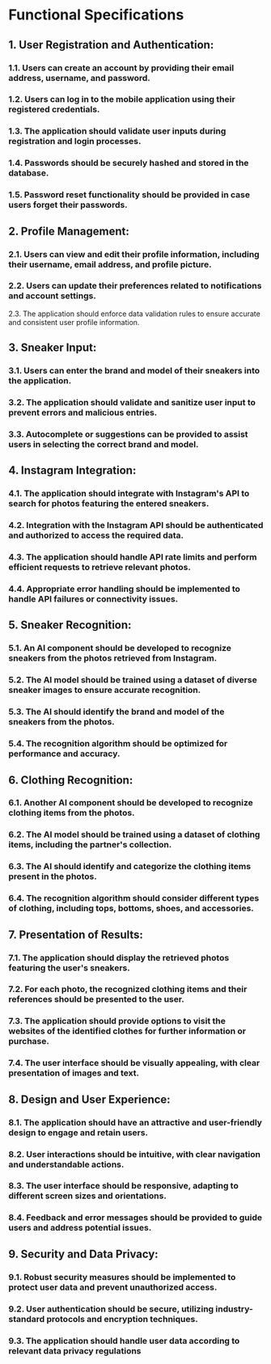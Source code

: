 # Functional Specifications

## 1. User Registration and Authentication:
### 1.1. Users can create an account by providing their email address, username, and password.
### 1.2. Users can log in to the mobile application using their registered credentials.
### 1.3. The application should validate user inputs during registration and login processes.
### 1.4. Passwords should be securely hashed and stored in the database.
### 1.5. Password reset functionality should be provided in case users forget their passwords.

## 2. Profile Management:
### 2.1. Users can view and edit their profile information, including their username, email address, and profile picture.
### 2.2. Users can update their preferences related to notifications and account settings.
2.3. The application should enforce data validation rules to ensure accurate and consistent user profile information.

## 3. Sneaker Input:
### 3.1. Users can enter the brand and model of their sneakers into the application.
### 3.2. The application should validate and sanitize user input to prevent errors and malicious entries.
### 3.3. Autocomplete or suggestions can be provided to assist users in selecting the correct brand and model.
 
## 4. Instagram Integration:
### 4.1. The application should integrate with Instagram's API to search for photos featuring the entered sneakers.
### 4.2. Integration with the Instagram API should be authenticated and authorized to access the required data.
### 4.3. The application should handle API rate limits and perform efficient requests to retrieve relevant photos.
### 4.4. Appropriate error handling should be implemented to handle API failures or connectivity issues.
 
## 5. Sneaker Recognition:
### 5.1. An AI component should be developed to recognize sneakers from the photos retrieved from Instagram.
### 5.2. The AI model should be trained using a dataset of diverse sneaker images to ensure accurate recognition.
### 5.3. The AI should identify the brand and model of the sneakers from the photos.
### 5.4. The recognition algorithm should be optimized for performance and accuracy.
 
## 6. Clothing Recognition:
### 6.1. Another AI component should be developed to recognize clothing items from the photos.
### 6.2. The AI model should be trained using a dataset of clothing items, including the partner's collection.
### 6.3. The AI should identify and categorize the clothing items present in the photos.
### 6.4. The recognition algorithm should consider different types of clothing, including tops, bottoms, shoes, and accessories.
 
## 7. Presentation of Results:
### 7.1. The application should display the retrieved photos featuring the user's sneakers.
### 7.2. For each photo, the recognized clothing items and their references should be presented to the user.
### 7.3. The application should provide options to visit the websites of the identified clothes for further information or purchase.
### 7.4. The user interface should be visually appealing, with clear presentation of images and text.

## 8. Design and User Experience:
### 8.1. The application should have an attractive and user-friendly design to engage and retain users.
### 8.2. User interactions should be intuitive, with clear navigation and understandable actions.
### 8.3. The user interface should be responsive, adapting to different screen sizes and orientations.
### 8.4. Feedback and error messages should be provided to guide users and address potential issues.
 
## 9. Security and Data Privacy:
### 9.1. Robust security measures should be implemented to protect user data and prevent unauthorized access.
### 9.2. User authentication should be secure, utilizing industry-standard protocols and encryption techniques.
### 9.3. The application should handle user data according to relevant data privacy regulations
